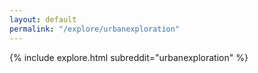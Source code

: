 ```yaml
---
layout: default
permalink: "/explore/urbanexploration"
---
```


{% include explore.html subreddit="urbanexploration" %}
